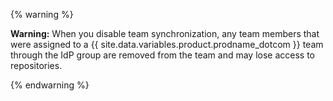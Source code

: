 {% warning %}

**Warning:** When you disable team synchronization, any team members that were assigned to a {{ site.data.variables.product.prodname_dotcom }} team through the IdP group are removed from the team and may lose access to repositories.

{% endwarning %}